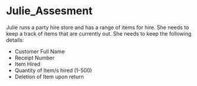 # Julie_Assesment
Julie runs a party hire store and has a range of items for hire. She needs to keep a track of items that are currently out. She needs to keep the following details:
- Customer Full Name
- Receipt Number
- Item Hired
- Quantity of Item/s hired (1-500)
- Deletion of Item upon return
